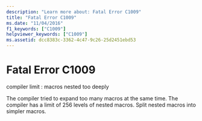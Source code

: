 ```yaml
---
description: "Learn more about: Fatal Error C1009"
title: "Fatal Error C1009"
ms.date: "11/04/2016"
f1_keywords: ["C1009"]
helpviewer_keywords: ["C1009"]
ms.assetid: dcc8383c-3362-4c47-9c26-25d2451ebd53
---
```

# Fatal Error C1009

compiler limit : macros nested too deeply

The compiler tried to expand too many macros at the same time. The compiler has a limit of 256 levels of nested macros. Split nested macros into simpler macros.
